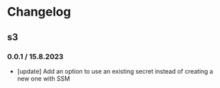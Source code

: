 # Changelog

## s3
### 0.0.1 / 15.8.2023
* [update] Add an option to use an existing secret instead of creating a new one with SSM 
<!-- To add a new entry write: -->
<!-- ### version / full date -->
<!-- * [Update/Bug fix] message that describes the changes that you apply -->